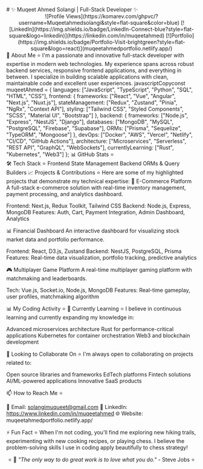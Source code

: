 <div align="center">
<!-- ⭐ Show Image ⭐ -->
</div># ✨ Muqeet Ahmed Solangi | Full-Stack Developer ✨
<div align="center">
  ![Profile Views](https://komarev.com/ghpvc/?username=Muqeetahmedsolangi&style=flat-square&color=blue)
  [![LinkedIn](https://img.shields.io/badge/LinkedIn-Connect-blue?style=flat-square&logo=linkedin)](https://linkedin.com/in/muqeetahmed)
  [![Portfolio](https://img.shields.io/badge/Portfolio-Visit-brightgreen?style=flat-square&logo=react)](muqeetahmedportfolio.netlify.app/)
</div>
💼 About Me ⭐
I'm a passionate and innovative full-stack developer with expertise in modern web technologies. My experience spans across robust backend services, responsive frontend applications, and everything in between. I specialize in building scalable applications with clean, maintainable code and excellent user experiences.
javascriptCopyconst muqeetAhmed = {
  languages: ["JavaScript", "TypeScript", "Python", "SQL", "HTML", "CSS"],
  frontend: {
    frameworks: ["React", "Vue", "Angular", "Next.js", "Nuxt.js"],
    stateManagement: ["Redux", "Zustand", "Pinia", "NgRx", "Context API"],
    styling: ["Tailwind CSS", "Styled Components", "SCSS", "Material UI", "Bootstrap"]
  },
  backend: {
    frameworks: ["Node.js", "Express", "NestJS", "Django"],
    databases: ["MongoDB", "MySQL", "PostgreSQL", "Firebase", "Supabase"],
    ORMs: ["Prisma", "Sequelize", "TypeORM", "Mongoose"]
  },
  devOps: ["Docker", "AWS", "Vercel", "Netlify", "CI/CD", "GitHub Actions"],
  architecture: ["Microservices", "Serverless", "REST API", "GraphQL", "WebSockets"],
  currentlyLearning: ["Rust", "Kubernetes", "Web3"]
};
📊 GitHub Stats ⭐
<div align="center">
<!-- Show Image
Show Image -->
</div>
🛠️ Tech Stack ⭐
Frontend
<!-- Show Image
Show Image
Show Image
Show Image
Show Image -->
State Management
<!-- Show Image
Show Image
Show Image
Show Image
Show Image -->
Backend
<!-- Show Image
Show Image
Show Image
Databases
Show Image
Show Image
Show Image
Show Image
Show Image -->
ORMs & Query Builders
<!-- Show Image
Show Image
Show Image
Show Image -->
📈 Projects & Contributions ⭐
Here are some of my highlighted projects that demonstrate my technical expertise:
🚀 E-Commerce Platform
A full-stack e-commerce solution with real-time inventory management, payment processing, and analytics dashboard.

Frontend: Next.js, Redux Toolkit, Tailwind CSS
Backend: Node.js, Express, MongoDB
Features: Auth, Cart, Payment Integration, Admin Dashboard, Analytics

📊 Financial Dashboard
An interactive dashboard for visualizing stock market data and portfolio performance.

Frontend: React, D3.js, Zustand
Backend: NestJS, PostgreSQL, Prisma
Features: Real-time data visualization, portfolio tracking, predictive analytics

🎮 Multiplayer Game Platform
A real-time multiplayer gaming platform with matchmaking and leaderboards.

Tech: Vue.js, Socket.io, Node.js, MongoDB
Features: Real-time gameplay, user profiles, matchmaking algorithm

📊 My Coding Activity ⭐
🌱 Currently Learning ⭐
I believe in continuous learning and currently expanding my knowledge in:

Advanced microservices architecture
Rust for performance-critical applications
Kubernetes for container orchestration
Web3 and blockchain development

💞️ Looking to Collaborate On ⭐
I'm always open to collaborating on projects related to:

Open source libraries and frameworks
EdTech platforms
Fintech solutions
AI/ML-powered applications
Innovative SaaS products

📫 How to Reach Me ⭐

📧 Email: solangimuqueet@gmail.com
💼 LinkedIn: https://www.linkedin.com/in/muqeetahmed
🌐 Website: muqeetahmedportfolio.netlify.app/

⚡ Fun Fact ⭐
When I'm not coding, you'll find me exploring new hiking trails, experimenting with new cooking recipes, or playing chess. I believe the problem-solving skills I use in coding apply beautifully to chess strategy!

<div align="center">
  ⭐ 💬 <i>"The only way to do great work is to love what you do."</i> - Steve Jobs ⭐
</div>
